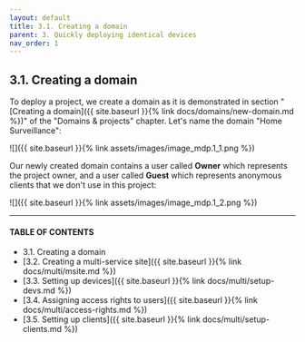 ```yaml
---
layout: default
title: 3.1. Creating a domain
parent: 3. Quickly deploying identical devices
nav_order: 1
---
```


## 3.1. Creating a domain

To deploy a project, we create a domain as it is demonstrated in section "[Creating a domain]({{ site.baseurl }}{% link docs/domains/new-domain.md %})" of the "Domains & projects" chapter. Let's name the domain "Home Surveillance":  

![]({{ site.baseurl }}{% link assets/images/image_mdp.1_1.png %})

Our newly created domain contains a user called **Owner** which represents the project owner, and a user called **Guest** which represents anonymous clients that we don't use in this project:

![]({{ site.baseurl }}{% link assets/images/image_mdp.1_2.png %})

---
#### TABLE OF CONTENTS
* 3.1. Creating a domain
* [3.2. Creating a multi-service site]({{ site.baseurl }}{% link docs/multi/msite.md %})
* [3.3. Setting up devices]({{ site.baseurl }}{% link docs/multi/setup-devs.md %})
* [3.4. Assigning access rights to users]({{ site.baseurl }}{% link docs/multi/access-rights.md %})
* [3.5. Setting up clients]({{ site.baseurl }}{% link docs/multi/setup-clients.md %})